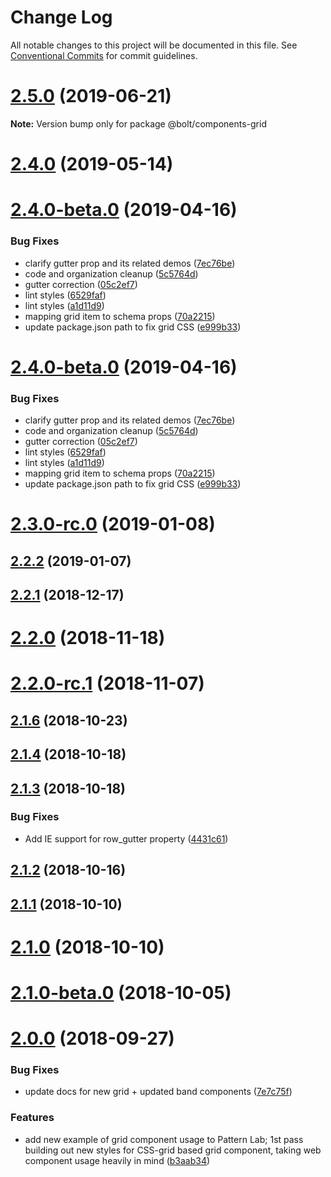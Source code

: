 # Change Log

All notable changes to this project will be documented in this file.
See [Conventional Commits](https://conventionalcommits.org) for commit guidelines.

# [2.5.0](https://github.com/bolt-design-system/bolt/tree/master/packages/components/bolt-grid/compare/v2.4.4...v2.5.0) (2019-06-21)

**Note:** Version bump only for package @bolt/components-grid





# [2.4.0](https://github.com/bolt-design-system/bolt/tree/master/packages/components/bolt-grid/compare/v2.3.2...v2.4.0) (2019-05-14)



# [2.4.0-beta.0](https://github.com/bolt-design-system/bolt/tree/master/packages/components/bolt-grid/compare/v2.2.2...v2.4.0-beta.0) (2019-04-16)


### Bug Fixes

* clarify gutter prop and its related demos ([7ec76be](https://github.com/bolt-design-system/bolt/tree/master/packages/components/bolt-grid/commit/7ec76be))
* code and organization cleanup ([5c5764d](https://github.com/bolt-design-system/bolt/tree/master/packages/components/bolt-grid/commit/5c5764d))
* gutter correction ([05c2ef7](https://github.com/bolt-design-system/bolt/tree/master/packages/components/bolt-grid/commit/05c2ef7))
* lint styles ([6529faf](https://github.com/bolt-design-system/bolt/tree/master/packages/components/bolt-grid/commit/6529faf))
* lint styles ([a1d11d9](https://github.com/bolt-design-system/bolt/tree/master/packages/components/bolt-grid/commit/a1d11d9))
* mapping grid item to schema props ([70a2215](https://github.com/bolt-design-system/bolt/tree/master/packages/components/bolt-grid/commit/70a2215))
* update package.json path to fix grid CSS ([e999b33](https://github.com/bolt-design-system/bolt/tree/master/packages/components/bolt-grid/commit/e999b33))





# [2.4.0-beta.0](https://github.com/bolt-design-system/bolt/tree/master/packages/components/bolt-grid/compare/v2.3.0...v2.4.0-beta.0) (2019-04-16)


### Bug Fixes

* clarify gutter prop and its related demos ([7ec76be](https://github.com/bolt-design-system/bolt/tree/master/packages/components/bolt-grid/commit/7ec76be))
* code and organization cleanup ([5c5764d](https://github.com/bolt-design-system/bolt/tree/master/packages/components/bolt-grid/commit/5c5764d))
* gutter correction ([05c2ef7](https://github.com/bolt-design-system/bolt/tree/master/packages/components/bolt-grid/commit/05c2ef7))
* lint styles ([6529faf](https://github.com/bolt-design-system/bolt/tree/master/packages/components/bolt-grid/commit/6529faf))
* lint styles ([a1d11d9](https://github.com/bolt-design-system/bolt/tree/master/packages/components/bolt-grid/commit/a1d11d9))
* mapping grid item to schema props ([70a2215](https://github.com/bolt-design-system/bolt/tree/master/packages/components/bolt-grid/commit/70a2215))
* update package.json path to fix grid CSS ([e999b33](https://github.com/bolt-design-system/bolt/tree/master/packages/components/bolt-grid/commit/e999b33))





# [2.3.0-rc.0](https://github.com/bolt-design-system/bolt/tree/master/packages/components/bolt-grid/compare/v2.2.2...v2.3.0-rc.0) (2019-01-08)



## [2.2.2](https://github.com/bolt-design-system/bolt/tree/master/packages/components/bolt-grid/compare/v2.2.1...v2.2.2) (2019-01-07)



## [2.2.1](https://github.com/bolt-design-system/bolt/tree/master/packages/components/bolt-grid/compare/v2.2.0...v2.2.1) (2018-12-17)



# [2.2.0](https://github.com/bolt-design-system/bolt/tree/master/packages/components/bolt-grid/compare/v2.2.0-rc.1...v2.2.0) (2018-11-18)



# [2.2.0-rc.1](https://github.com/bolt-design-system/bolt/tree/master/packages/components/bolt-grid/compare/v2.1.6...v2.2.0-rc.1) (2018-11-07)



## [2.1.6](https://github.com/bolt-design-system/bolt/tree/master/packages/components/bolt-grid/compare/v2.1.5...v2.1.6) (2018-10-23)



## [2.1.4](https://github.com/bolt-design-system/bolt/tree/master/packages/components/bolt-grid/compare/v2.1.3...v2.1.4) (2018-10-18)



## [2.1.3](https://github.com/bolt-design-system/bolt/tree/master/packages/components/bolt-grid/compare/v2.1.2...v2.1.3) (2018-10-18)


### Bug Fixes

* Add IE support for row_gutter property ([4431c61](https://github.com/bolt-design-system/bolt/tree/master/packages/components/bolt-grid/commit/4431c61))



## [2.1.2](https://github.com/bolt-design-system/bolt/tree/master/packages/components/bolt-grid/compare/v2.1.1...v2.1.2) (2018-10-16)



## [2.1.1](https://github.com/bolt-design-system/bolt/tree/master/packages/components/bolt-grid/compare/v2.1.0...v2.1.1) (2018-10-10)



# [2.1.0](https://github.com/bolt-design-system/bolt/tree/master/packages/components/bolt-grid/compare/v2.1.0-beta.0...v2.1.0) (2018-10-10)



# [2.1.0-beta.0](https://github.com/bolt-design-system/bolt/tree/master/packages/components/bolt-grid/compare/v2.0.0...v2.1.0-beta.0) (2018-10-05)



# [2.0.0](https://github.com/bolt-design-system/bolt/tree/master/packages/components/bolt-grid/compare/v2.0.0-beta.3...v2.0.0) (2018-09-27)


### Bug Fixes

* update docs for new grid + updated band components ([7e7c75f](https://github.com/bolt-design-system/bolt/tree/master/packages/components/bolt-grid/commit/7e7c75f))


### Features

* add new example of grid component usage to Pattern Lab; 1st pass building out new styles for CSS-grid based grid component, taking web component usage heavily in mind ([b3aab34](https://github.com/bolt-design-system/bolt/tree/master/packages/components/bolt-grid/commit/b3aab34))
